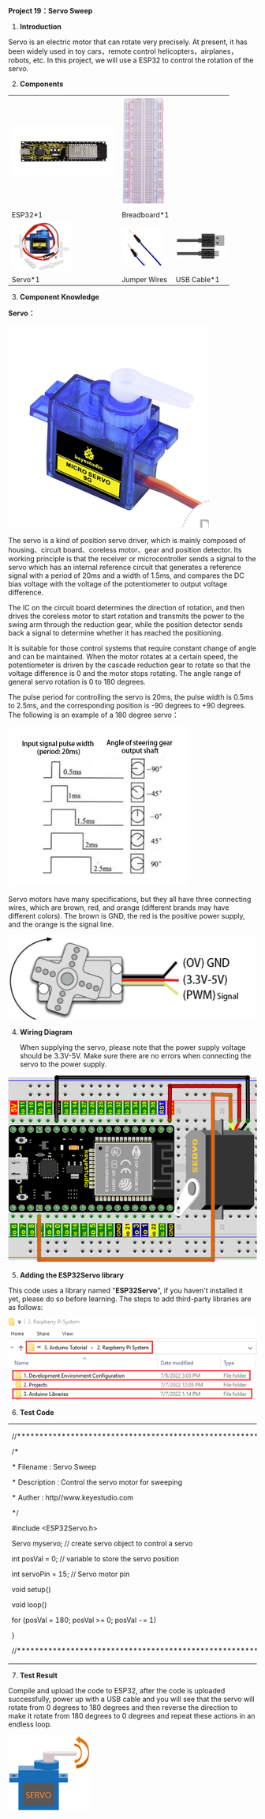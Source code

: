 **Project 19：Servo Sweep**

1.  **Introduction**

Servo is an electric motor that can rotate very precisely. At present,
it has been widely used in toy cars，remote control
helicopters，airplanes，robots, etc. In this project, we will use a
ESP32 to control the rotation of the servo.

2.  **Components**

<table>
<tbody>
<tr class="odd">
<td><img src="https://raw.githubusercontent.com/keyestudio/KS5011-KS5011F-Keyestudio-ESP32-Learning-Kit-Complete-Edition-Raspberry-Pi/master/media/56053f7126905c6def63919c661d5c0a.jpeg" style="width:2.17847in;height:1.0625in" /></td>
<td><img src="https://raw.githubusercontent.com/keyestudio/KS5011-KS5011F-Keyestudio-ESP32-Learning-Kit-Complete-Edition-Raspberry-Pi/master/media/e380dd26e4825be9a768973802a55fe6.png" style="width:0.94722in;height:2.32014in" /></td>
<td></td>
</tr>
<tr class="even">
<td>ESP32*1</td>
<td>Breadboard*1</td>
<td></td>
</tr>
<tr class="odd">
<td><img src="https://raw.githubusercontent.com/keyestudio/KS5011-KS5011F-Keyestudio-ESP32-Learning-Kit-Complete-Edition-Raspberry-Pi/master/media/cd0bc424e9916881a1a903793821a042.png" style="width:1.25417in;height:1.04792in" /></td>
<td><img src="https://raw.githubusercontent.com/keyestudio/KS5011-KS5011F-Keyestudio-ESP32-Learning-Kit-Complete-Edition-Raspberry-Pi/master/media/c801a7baee258ff7f5f28ac6e9a7097b.png" style="width:0.84722in;height:0.81389in" /></td>
<td><img src="https://raw.githubusercontent.com/keyestudio/KS5011-KS5011F-Keyestudio-ESP32-Learning-Kit-Complete-Edition-Raspberry-Pi/master/media/7dcbd02995be3c142b2f97df7f7c03ce.png" style="width:1.05903in;height:0.56667in" /></td>
</tr>
<tr class="even">
<td>Servo*1</td>
<td>Jumper Wires</td>
<td>USB Cable*1</td>
</tr>
</tbody>
</table>

3.  **Component Knowledge**

**Servo：**

![](/media/99830768916233a9c5900ac399006c17.png)

The servo is a kind of position servo driver, which is mainly composed
of housing、circuit board、coreless motor、gear and position detector. Its
working principle is that the receiver or microcontroller sends a signal
to the servo which has an internal reference circuit that generates a
reference signal with a period of 20ms and a width of 1.5ms, and
compares the DC bias voltage with the voltage of the potentiometer to
output voltage difference.

The IC on the circuit board determines the direction of rotation, and
then drives the coreless motor to start rotation and transmits the power
to the swing arm through the reduction gear, while the position detector
sends back a signal to determine whether it has reached the positioning.

It is suitable for those control systems that require constant change of
angle and can be maintained. When the motor rotates at a certain speed,
the potentiometer is driven by the cascade reduction gear to rotate so
that the voltage difference is 0 and the motor stops rotating. The angle
range of general servo rotation is 0 to 180 degrees.

The pulse period for controlling the servo is 20ms, the pulse width is
0.5ms to 2.5ms, and the corresponding position is -90 degrees to +90
degrees. The following is an example of a 180 degree servo：

![](/media/708316fde05c62113a3024e0efb0c237.jpeg)

Servo motors have many specifications, but they all have three
connecting wires, which are brown, red, and orange (different brands may
have different colors). The brown is GND, the red is the positive power
supply, and the orange is the signal line.

![](/media/3f5bc31305e64108bed3b3619d602891.jpeg)

4.  **Wiring Diagram**
    
    When supplying the servo, please note that the power supply voltage
    should be 3.3V-5V. Make sure there are no errors when connecting the
    servo to the power supply.

![](/media/39621cc861e5f7c189a047b7f0bbd0be.png)

5.  **Adding the ESP32Servo library**

This code uses a library named "**ESP32Servo**", if you haven't
installed it yet, please do so before learning. The steps to add
third-party libraries are as follows:

![](/media/de6bddbc7cb9b94dad6c75d4be235dc3.png)

6.  **Test Code**

<table>
<tbody>
<tr class="odd">
<td><p>//**********************************************************************</p>
<p>/*</p>
<p>* Filename : Servo Sweep</p>
<p>* Description : Control the servo motor for sweeping</p>
<p>* Auther : http//www.keyestudio.com</p>
<p>*/</p>
<p>#include &lt;ESP32Servo.h&gt;</p>
<p>Servo myservo; // create servo object to control a servo</p>
<p>int posVal = 0; // variable to store the servo position</p>
<p>int servoPin = 15; // Servo motor pin</p>
<p>void setup() </p>
<p>void loop() </p>
<p>for (posVal = 180; posVal &gt;= 0; posVal -= 1) </p>
<p>}</p>
<p>//********************************************************************************</p></td>
</tr>
</tbody>
</table>

7.  **Test Result**

Compile and upload the code to ESP32, after the code is uploaded
successfully, power up with a USB cable and you will see that the servo
will rotate from 0 degrees to 180 degrees and then reverse the direction
to make it rotate from 180 degrees to 0 degrees and repeat these actions
in an endless loop.

![](/media/c5250405a4290ecb2d758ff1097310c7.png)
